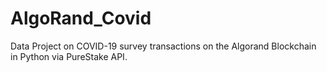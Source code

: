 # AlgoRand_Covid
Data Project on COVID-19 survey transactions on the Algorand Blockchain in Python via PureStake API.
